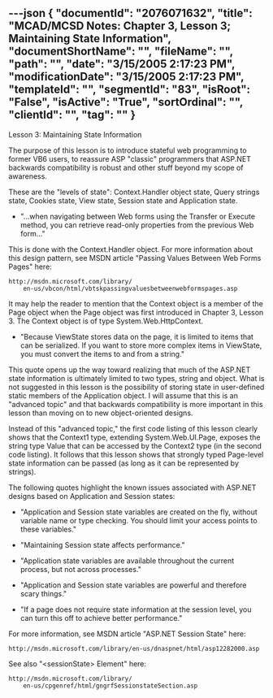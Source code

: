---json
{
  "documentId": "2076071632",
  "title": "MCAD/MCSD Notes: Chapter 3, Lesson 3; Maintaining State Information",
  "documentShortName": "",
  "fileName": "",
  "path": "",
  "date": "3/15/2005 2:17:23 PM",
  "modificationDate": "3/15/2005 2:17:23 PM",
  "templateId": "",
  "segmentId": "83",
  "isRoot": "False",
  "isActive": "True",
  "sortOrdinal": "",
  "clientId": "",
  "tag": ""
}
---

Lesson 3: Maintaining State Information

The purpose of this lesson is to introduce stateful web programming to former VB6 users, to reassure ASP &quot;classic&quot; programmers that ASP.NET backwards compatibility is robust and other stuff beyond my scope of awareness.

These are the &quot;levels of state&quot;: Context.Handler object state, Query strings state, Cookies state, View state, Session state and Application state.

* &quot;...when navigating between Web forms using the Transfer or Execute method, you can retrieve read-only properties from the previous Web form...&quot;

This is done with the Context.Handler object. For more information about this design pattern, see MSDN article &quot;Passing Values Between Web Forms Pages&quot; here:

    http://msdn.microsoft.com/library/
        en-us/vbcon/html/vbtskpassingvaluesbetweenwebformspages.asp

It may help the reader to mention that the Context object is a member of the Page object when the Page object was first introduced in Chapter 3, Lesson 3. The Context object is of type System.Web.HttpContext.

* &quot;Because ViewState stores data on the page, it is limited to items that can be serialized. If you want to store more complex items in ViewState, you must convert the items to and from a string.&quot;

This quote opens up the way toward realizing that much of the ASP.NET state information is ultimately limited to two types, string and object. What is not suggested in this lesson is the possibility of storing state in user-defined static members of the Application object. I will assume that this is an &quot;advanced topic&quot; and that backwards compatibility is more important in this lesson than moving on to new object-oriented designs.

Instead of this &quot;advanced topic,&quot; the first code listing of this lesson clearly shows that the Context1 type, extending System.Web.UI.Page, exposes the string type Value that can be accessed by the Context2 type (in the second code listing). It follows that this lesson shows that strongly typed Page-level state information can be passed (as long as it can be represented by strings).

The following quotes highlight the known issues associated with ASP.NET designs based on Application and Session states:

* &quot;Application and Session state variables are created on the fly, without variable name or type checking. You should limit your access points to these variables.&quot;

* &quot;Maintaining Session state affects performance.&quot;

* &quot;Application state variables are available throughout the current process, but not across processes.&quot;

* &quot;Application and Session state variables are powerful and therefore scary things.&quot;

* &quot;If a page does not require state information at the session level, you can turn this off to achieve better performance.&quot;

For more information, see MSDN article &quot;ASP.NET Session State&quot; here:

    http://msdn.microsoft.com/library/en-us/dnaspnet/html/asp12282000.asp

See also &quot;&lt;sessionState&gt; Element&quot; here:

    http://msdn.microsoft.com/library/
        en-us/cpgenref/html/gngrfSessionstateSection.asp
